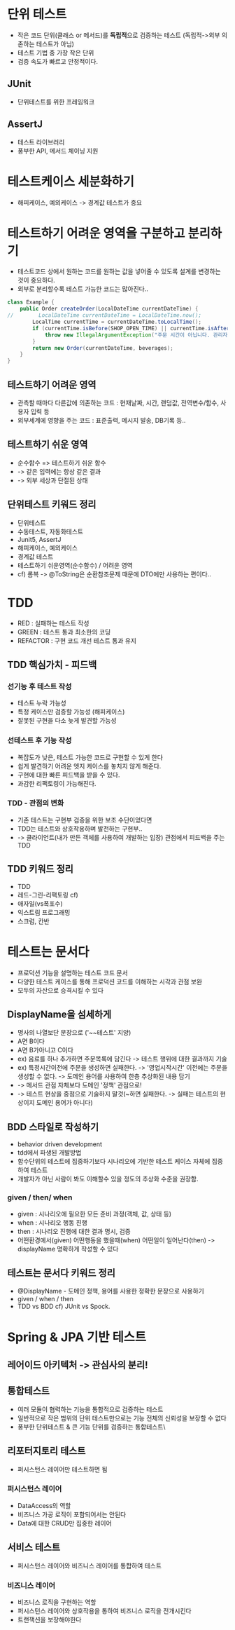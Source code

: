 # 단위 테스트

- 작은 코드 단위(클래스 or 메서드)를 **독립적**으로 검증하는 테스트 (독립적->외부 의존하는 테스트가 아님)
- 테스트 기법 중 가장 작은 단위
- 검증 속도가 빠르고 안정적이다.

## JUnit

- 단위테스트를 위한 프레임워크

## AssertJ

- 테스트 라이브러리
- 풍부한 API, 메서드 체이닝 지원

# 테스트케이스 세분화하기

- 해피케이스, 예외케이스 -> 경계값 테스트가 중요

# 테스트하기 어려운 영역을 구분하고 분리하기

- 테스트코드 상에서 원하는 코드를 원하는 값을 넣어줄 수 있도록 설계를 변경하는 것이 중요하다.
- 외부로 분리할수록 테스트 가능한 코드는 많아진다..

```java
class Example {
    public Order createOrder(LocalDateTime currentDateTime) {
//        LocalDateTime currentDateTime = LocalDateTime.now();
        LocalTime currentTime = currentDateTime.toLocalTime();
        if (currentTime.isBefore(SHOP_OPEN_TIME) || currentTime.isAfter(SHOP_CLOSE_TIME)) {
            throw new IllegalArgumentException("주문 시간이 아닙니다. 관리자에게 문의하세요");
        }
        return new Order(currentDateTime, beverages);
    }
}
```

## 테스트하기 어려운 영역

- 관측할 때마다 다른값에 의존하는 코드 : 현재날짜, 시간, 랜덤값, 전역변수/함수, 사용자 입력 등
- 외부세계에 영향을 주는 코드 : 표준출력, 메시지 발송, DB기록 등..

## 테스트하기 쉬운 영역

- 순수함수 => 테스트하기 쉬운 함수
- -> 같은 입력에는 항상 같은 결과
- -> 외부 세상과 단절된 상태

## 단위테스트 키워드 정리

- 단위테스트
- 수동테스트, 자동화테스트
- Junit5, AssertJ
- 해피케이스, 예외케이스
- 경계값 테스트
- 테스트하기 쉬운영역(순수함수) / 어려운 영역
- cf) 롬복 -> @ToString은 순환참조문제 때문에 DTO에만 사용하는 편이다..

# TDD

- RED : 실패하는 테스트 작성
- GREEN : 테스트 통과 최소한의 코딩
- REFACTOR : 구현 코드 개선 테스트 통과 유지

## TDD 핵심가치 - 피드백

### 선기능 후 테스트 작성

- 테스트 누락 가능성
- 특정 케이스만 검증할 가능성 (해피케이스)
- 잘못된 구현을 다소 늦게 발견할 가능성

### 선테스트 후 기능 작성

- 복잡도가 낮은, 테스트 가능한 코드로 구현할 수 있게 한다
- 쉽게 발견하기 어려운 엣지 케이스를 놓치지 않게 해준다.
- 구현에 대한 빠른 피드백을 받을 수 있다.
- 과감한 리팩토링이 가능해진다.

### TDD - 관점의 변화

- 기존 테스트는 구현부 검증을 위한 보조 수단이었다면
- TDD는 테스트와 상호작용하며 발전하는 구현부..
- -> 클라이언트(내가 만든 객체를 사용하여 개발하는 입장) 관점에서 피드백을 주는 TDD

## TDD 키워드 정리

- TDD
- 레드-그린-리팩토링
  cf)
- 애자일(vs폭포수)
- 익스트림 프로그래밍
- 스크럼, 칸반

# 테스트는 문서다

- 프로덕션 기능을 설명하는 테스트 코드 문서
- 다양한 테스트 케이스를 통해 프로덕션 코드를 이해하는 시각과 관점 보완
- 모두의 자산으로 승격시킬 수 있다

## DisplayName을 섬세하게

- 명사의 나열보단 문장으로 ('~~테스트' 지양)
- A면 B이다
- A면 B가아니고 C이다
- ex) 음료를 하나 추가하면 주문목록에 담긴다 -> 테스트 행위에 대한 결과까지 기술
- ex) 특정시간이전에 주문을 생성하면 실패한다. -> '영업시작시간' 이전에는 주문을 생성할 수 없다. -> 도메인 용어를 사용하여 한층 추상화된 내용 담기
- -> 메서드 관점 자체보다 도메인 '정책' 관점으로!
- -> 테스트 현상을 중점으로 기술하지 말것(~하면 실패한다. -> 실패는 테스트의 현상이지 도메인 용어가 아니다)

## BDD 스타일로 작성하기

- behavior driven development
- tdd에서 파생된 개발방법
- 함수단위의 테스트에 집중하기보다 시나리오에 기반한 테스트 케이스 자체에 집중하여 테스트
- 개발자가 아닌 사람이 봐도 이해할수 있을 정도의 추상화 수준을 권장함.

### given / then/ when

- given : 시나리오에 필요한 모든 준비 과정(객체, 값, 상태 등)
- when : 시나리오 행동 진행
- then : 시나리오 진행에 대한 결과 명시, 검증 
- 어떤환경에서(given) 어떤행동을 했을때(when) 어떤일이 일어난다(then) -> displayName 명확하게 작성할 수 있다

## 테스트는 문서다 키워드 정리
- @DisplayName - 도메인 정책, 용어를 사용한 정확한 문장으로 사용하기
- given / when / then
- TDD vs BDD
cf) JUnit vs Spock. 

# Spring & JPA 기반 테스트 
## 레어이드 아키텍처 -> 관심사의 분리! 
## 통합테스트
- 여러 모듈이 협력하는 기능을 통합적으로 검증하는 테스트
- 일반적으로 작은 범위의 단위 테스트만으로는 기능 전체의 신뢰성을 보장할 수 없다
- 풍부한 단위테스트 & 큰 기능 단위를 검증하는 통합테스트\

## 리포터지토리 테스트
- 퍼시스턴스 레이어만 테스트하면 됨
### 퍼시스턴스 레이어
- DataAccess의 역할
- 비즈니스 가공 로직이 포함되어서는 안된다
- Data에 대한 CRUD만 집중한 레이어

## 서비스 테스트
- 퍼시스턴스 레이어와 비즈니스 레이어를 통합하여 테스트
### 비즈니스 레이어
- 비즈니스 로직을 구현하는 역할
- 퍼시스턴스 레이어와 상호작용을 통하여 비즈니스 로직을 전개시킨다
- 트랜잭션을 보장해야한다
